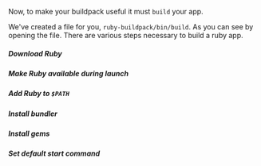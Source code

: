 Now, to make your buildpack useful it must `build` your app.

We've created a file for you, `ruby-buildpack/bin/build`. As you can see by opening the file. There are various steps
necessary to build a ruby app.

##### Download Ruby
##### Make Ruby available during launch 
##### Add Ruby to `$PATH`
##### Install bundler
##### Install gems
##### Set default start command